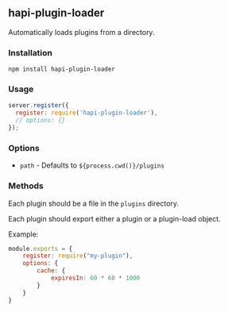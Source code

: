 ## hapi-plugin-loader

Automatically loads plugins from a directory.

### Installation

`npm install hapi-plugin-loader`

### Usage

```js
server.register({
  register: require('hapi-plugin-loader'),
  // options: {}
});
```

### Options

 - `path` - Defaults to `${process.cwd()}/plugins`

### Methods

Each plugin should be a file in the `plugins` directory.

Each plugin should export either a plugin or a plugin-load object.

Example:

```js
module.exports = {
	register: require("my-plugin"),
	options: {
		cache: {
			expiresIn: 60 * 60 * 1000
		}
	}
}
```
